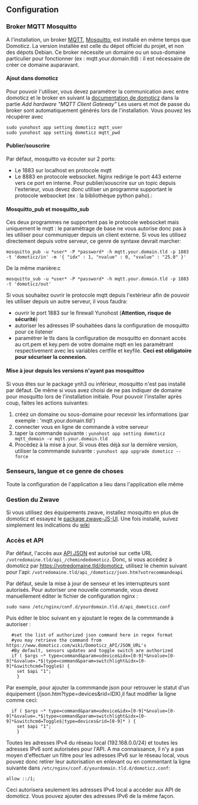 ## Configuration

### Broker MQTT Mosquitto

A l'installation, un broker [MQTT](https://fr.wikipedia.org/wiki/MQTT), [Mosquitto](https://mosquitto.org/), est installé en même temps que Domoticz. La version installée est celle du dépot officiel du projet, et non des dépots Debian.
Ce broker nécessite un domaine ou un sous-domaine particulier pour fonctionner (ex : mqtt.your.domain.tld) : il est nécessaire de créer ce domaine auparavant.

#### Ajout dans domoticz

Pour pouvoir l'utiliser, vous devez paramétrer la communication avec entre domoticz et le broker en suivant la [documentation de domoticz](https://www.domoticz.com/wiki/MQTT#Installing_Mosquitto) dans la partie *Add hardware "MQTT Client Gateway"*
Les users et mot de passe du broker sont automatiquement générés lors de l'installation. Vous pouvez les récupérer avec
````
sudo yunohost app setting domoticz mqtt_user
sudo yunohost app setting domoticz mqtt_pwd
````

#### Publier/souscrire

Par défaut, mosquitto va écouter sur 2 ports:
- Le 1883 sur localhost en protocole mqtt
- Le 8883 en protocole websocket. Nginx redirige le port 443 externe vers ce port en interne.
Pour publier/souscrire sur un topic depuis l'exterieur, vous devez donc utiliser un programme supportant le protocole websocket (ex : la bibliothèque python paho).:

#### Mosquitto_pub et mosquitto_sub

Ces deux programmes ne supportent pas le protocole websocket mais uniquement le mqtt : le paramétrage de base ne vous autorise donc pas à les utiliser pour communiquer depuis un client externe.
Si vous les utilisez directement depuis votre serveur, ce genre de syntaxe devrait marcher:
````
mosquitto_pub -u *user* -P *password* -h mqtt.your.domain.tld -p 1883 -t 'domoticz/in' -m '{ "idx" : 1, "nvalue" : 0, "svalue" : "25.0" }'
````
De la même manière:c
````
mosquitto_sub -u *user* -P *password* -h mqtt.your.domain.tld -p 1883 -t 'domoticz/out'
````
Si vous souhaitez ouvrir le protocole mqtt depuis l'extérieur afin de pouvoir les utiliser depuis un autre serveur, il vous faudra:
- ouvrir le port 1883 sur le firewall Yunohost (**Attention, risque de sécurité**)
- autoriser les adresses IP souhaitées dans la configuration de mosquitto pour ce listener
- paramétrer le tls dans la configuration de mosquitto en donnant accès au crt.pem et key.pem de votre domaine mqtt en les paramétrant respectivement avec les variables certfile et keyfile. **Ceci est obligatoire pour sécuriser la connexion.**




#### Mise à jour depuis les versions n'ayant pas mosquittoo
Si vous êtes sur le package ynh3 ou inférieur, mosquitto n'est pas installé par défaut.
De même si vous avez choisi de ne pas indiquer de domaine pour mosquitto lors de l'installation initiale.
Pour pouvoir l'installer après coup, faites les actions suivantes:
1. créez un domaine ou sous-domaine pour recevoir les informations (par exemple : 'mqtt.your.domain.tld')
2. connecter vous en ligne de commande à votre serveur
3. taper la commande suivante : `yunohost app setting domoticz mqtt_domain -v mqtt.your.domain.tld`
4. Procédez à la mise à jour.
Si vous êtes déjà sur la dernière version, utiliser la commmande suivante : `yunohost app upgrade domoticz --force`


### Senseurs, langue et ce genre de choses
Toute la configuration de l'application a lieu dans l'application elle même

### Gestion du Zwave
Si vous utilisez des équipements zwave, installez mosquitto en plus de domoticz et essayez le [package zwave-JS-UI](https://github.com/YunoHost-Apps/zwave-js-ui_ynh).
Une fois installé, suivez simplement les indications du [wiki](https://www.domoticz.com/wiki/Zwave-JS-UI)

### Accès et API
Par défaut, l'accès aux [API JSON](https://www.domoticz.com/wiki/Domoticz_API/JSON_URL's) est autorisé sur cette URL `/votredomaine.tld/api_/chemindedomoticz`.
Donc, si vous accédez à domoticz par https://votredomaine.tld/domoticz, utilisez le chemin suivant pour l'api: `/votredomaine.tld/api_/domoticz/json.htm?votrecommandeapi`

Par défaut, seule la mise à jour de senseur et les interrupteurs sont autorisés. Pour autoriser une nouvelle commande, vous devez manuellement éditer le fichier de configuration nginx :
````
sudo nano /etc/nginx/conf.d/yourdomain.tld.d/api_domoticz.conf
````
Puis éditer le bloc suivant en y ajoutant le regex de la commmande à autoriser :
````
  #set the list of authorized json command here in regex format
  #you may retrieve the command from https://www.domoticz.com/wiki/Domoticz_API/JSON_URL's
  #By default, sensors updates and toggle switch are authorized
  if ( $args ~* type=command&param=udevice&idx=[0-9]*&nvalue=[0-9]*&svalue=.*$|type=command&param=switchlight&idx=[0-9]*&switchcmd=Toggle$) {
    set $api "1";
    }
````
Par exemple, pour ajouter la commmande json pour retrouver le statut d'un équipement (/json.htm?type=devices&rid=IDX),il faut modifier la ligne comme ceci:
````
  if ( $args ~* type=command&param=udevice&idx=[0-9]*&nvalue=[0-9]*&svalue=.*$|type=command&param=switchlight&idx=[0-9]*&switchcmd=Toggle$|type=devices&rid=[0-9]* ) {
    set $api "1";
    }
````

Toutes les adresses IPv4 du réseau local (192.168.0.0/24) et toutes les adresses IPv6 sont autorisées pour l'API.
A ma connaissance, il n'y a pas moyen d'effectuer un filtre pour les adresses IPv6 sur le réseau local, vous pouvez donc retirer leur autorisation en enlevant ou en commentant la ligne suivante dans `/etc/nginx/conf.d/yourdomain.tld.d/domoticz.conf`:
````
allow ::/1;
````
Ceci autorisera seulement les adresses IPv4 local a accéder aux API de domoticz.
Vous pouvez ajouter des adresses IPv6 de la même façon.
